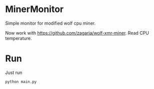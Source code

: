 # MinerMonitor
Simple monitor for modified wolf cpu miner.

Now work with https://github.com/zagaria/wolf-xmr-miner. Read CPU temperature.

# Run

Just run
```
python main.py
```
